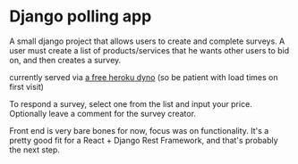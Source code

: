 # Django polling app

A small django project that allows users to create and complete surveys. A user must create a list of products/services
that he wants other users to bid on, and then creates a survey.

currently served via [a free heroku dyno](https://stock-polls.herokuapp.com) (so be patient with load times on first visit)

To respond a survey, select one from the list and input your price. Optionally leave a comment for the survey creator.

Front end is very bare bones for now, focus was on functionality. It's a pretty good fit for a React + Django Rest Framework,
and that's probably the next step.
